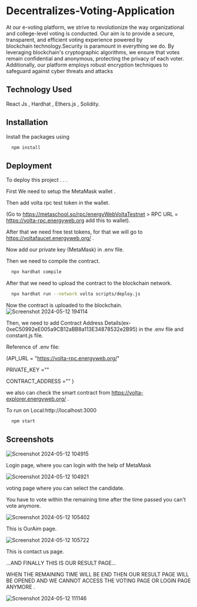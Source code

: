 

# Decentralizes-Voting-Application
At our e-voting platform, we strive to revolutionize the way organizational and college-level voting is conducted. Our aim is to provide a secure, transparent, and efficient voting experience powered by blockchain technology.Security is paramount in everything we do. By leveraging blockchain's cryptographic algorithms, we ensure that votes remain confidential and anonymous, protecting the privacy of each voter. Additionally, our platform employs robust encryption techniques to safeguard against cyber threats and attacks

## Technology Used
React Js , Hardhat , Ethers.js , Solidity.

## Installation
Install the packages using

```bash
  npm install
```

## Deployment

To deploy this project . . .

First We need to setup the MetaMask wallet .

Then add volta rpc test token in the wallet.

(Go to https://metaschool.so/rpc/energyWebVoltaTestnet > RPC URL =   https://volta-rpc.energyweb.org   add this to wallet).

After that we need free test tokens, for that we will go to https://voltafaucet.energyweb.org/  .

Now add our private key (MetaMask) in .env file.

Then we need to compile the contract.
```bash
  npx hardhat compile
```

After that we need to upload the contract to the blockchain network. 
```bash
  npx hardhat run --network volta scripts/deploy.js

```

Now the contract is uploaded to the blockchain.
![Screenshot 2024-05-12 194114](https://github.com/hiraknaskar/Decentralizes-Voting-Application/assets/131425379/1d901167-5f3a-4fbc-8880-7a1fdf6da47b) 

Then, we need to add Contract Address Details(ex- 0xeC50992eE005a9CB12aBB8a113E34878532e2B95) in the .env file and constant.js file.

Reference of .env file:

(API_URL = "https://volta-rpc.energyweb.org/"

PRIVATE_KEY =""

CONTRACT_ADDRESS ="" )

we also can check the smart contract from https://volta-explorer.energyweb.org/  .

To run on Local:http://localhost:3000
```bash
  npm start
```
## Screenshots
![Screenshot 2024-05-12 104915](https://github.com/hiraknaskar/Decentralizes-Voting-Application/assets/131425379/acb7ae83-9cfb-43f0-9768-bd7392f90c23)

Login page, where you can login with the help of MetaMask

![Screenshot 2024-05-12 104921](https://github.com/hiraknaskar/Decentralizes-Voting-Application/assets/131425379/82bbda56-70f3-43ab-95f9-e539f6bcb78d)

voting page where you can select the candidate.

You have to vote within the remaining time after the time passed you can't vote anymore.

![Screenshot 2024-05-12 105402](https://github.com/hiraknaskar/Decentralizes-Voting-Application/assets/131425379/f0847878-845c-4210-8ca9-754687009a9d)

This is OurAim page.

![Screenshot 2024-05-12 105722](https://github.com/hiraknaskar/Decentralizes-Voting-Application/assets/131425379/50706b39-15f6-4fa0-b65a-208ffbec6e41)

This is contact us page.

...AND FINALLY THIS IS OUR RESULT PAGE...

WHEN THE REMAINING TIME WILL BE END THEN OUR RESULT PAGE WILL BE OPENED AND WE CANNOT ACCESS THE VOTING PAGE OR LOGIN PAGE ANYMORE .

![Screenshot 2024-05-12 111146](https://github.com/hiraknaskar/Decentralizes-Voting-Application/assets/131425379/a8db345e-08b1-48ad-ae32-01c1562c04ab)


